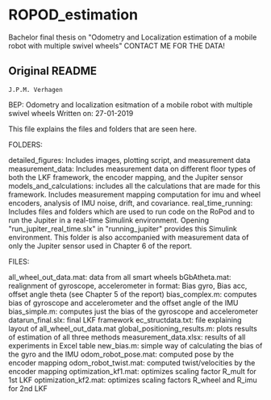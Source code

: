 # ROPOD_estimation
Bachelor final thesis on "Odometry and Localization estimation of a mobile robot with multiple swivel wheels"
CONTACT ME FOR THE DATA!

## Original README
<!-- language: lang-none -->
    J.P.M. Verhagen
BEP: Odometry and localization esitmation of a mobile robot with multiple
swivel wheels
Written on: 27-01-2019

This file explains the files and folders that are seen here.


FOLDERS:

detailed_figures:           Includes images, plotting script, and measurement data
measurement_data:           Includes measurement data on different floor types of both the LKF framework, the encoder mapping, and the Jupiter sensor
models_and_calculations:    includes all the calculations that are made for this framework. Includes measurement mapping computation for
                            imu and wheel encoders, analysis of IMU noise, drift, and covariance.
real_time_running:          Includes files and folders which are used to run code on the RoPod and to run the Jupiter in a real-time Simulink environment.
                            Opening "run_jupiter_real_time.slx" in "running_jupiter" provides this Simulink environment. This folder is also accompanied with measurement
                            data of only the Jupiter sensor used in Chapter 6 of the report.


FILES:

all_wheel_out_data.mat:         data from all smart wheels
bGbAtheta.mat:                  realignment of gyroscope, accelerometer in format: Bias gyro, Bias acc, offset angle theta (see Chapter 5 of the report)
bias_complex.m:                 computes bias of gyroscope and accelerometer and the offset angle of the IMU
bias_simple.m:                  computes just the bias of the gyroscope and accelerometer
datarun_final.slx:              final LKF framework 
ec_structdata.txt:              file explaining layout of all_wheel_out_data.mat
global_positioning_results.m:   plots results of estimation of all three methods
measurement_data.xlsx:          results of all experiments in Excel table
new_bias.m:                     simple way of calculating the bias of the gyro and the IMU
odom_robot_pose.mat:            computed pose by the encoder mapping
odom_robot_twist.mat:           computed twist/velocities by the encoder mapping
optimization_kf1.mat:           optimizes scaling factor R_mult for 1st LKF
optimization_kf2.mat:           optimizes scaling factors R_wheel and R_imu for 2nd LKF
